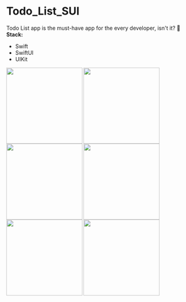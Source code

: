 # Todo_List_SUI
Todo List app is the must-have app for the every developer, isn't it? :metal: <br>
**Stack:** <br>
- Swift 
- SwiftUI 
- UIKit <br>
<img align = "left" src="https://user-images.githubusercontent.com/81764938/177100534-d7066754-05eb-4cb0-87e2-c98440042a82.png" width="200">
<img align = "left" src="https://user-images.githubusercontent.com/81764938/177101786-41f723fa-31f2-47e4-b41e-c7774bedc997.png" width="200">
<img align = "left" src="https://user-images.githubusercontent.com/81764938/177101831-8c1b114b-0593-49e7-a740-cb2a47a16c6f.png" width="200">
<img align = "left" src="https://user-images.githubusercontent.com/81764938/177101891-2c6fc605-89c3-4902-bfb5-be03d305280d.png" width="200">
<img align = "left" src="https://user-images.githubusercontent.com/81764938/177101919-c56e11d9-77e4-4fe9-9489-df8818542c89.png" width="200">
<img align = "left" src="https://user-images.githubusercontent.com/81764938/177101930-2a4d18f4-35af-4d55-8290-365dba1015bf.png" width="200">
